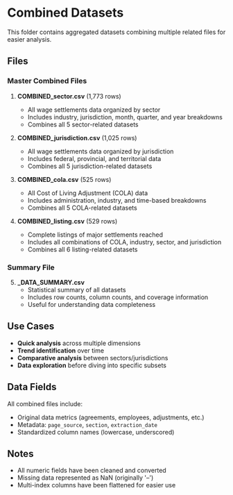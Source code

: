 # Combined Datasets

This folder contains aggregated datasets combining multiple related files for easier analysis.

## Files

### Master Combined Files

1. **COMBINED_sector.csv** (1,773 rows)
   - All wage settlements data organized by sector
   - Includes industry, jurisdiction, month, quarter, and year breakdowns
   - Combines all 5 sector-related datasets

2. **COMBINED_jurisdiction.csv** (1,025 rows)
   - All wage settlements data organized by jurisdiction
   - Includes federal, provincial, and territorial data
   - Combines all 5 jurisdiction-related datasets

3. **COMBINED_cola.csv** (525 rows)
   - All Cost of Living Adjustment (COLA) data
   - Includes administration, industry, and time-based breakdowns
   - Combines all 5 COLA-related datasets

4. **COMBINED_listing.csv** (529 rows)
   - Complete listings of major settlements reached
   - Includes all combinations of COLA, industry, sector, and jurisdiction
   - Combines all 6 listing-related datasets

### Summary File

5. **_DATA_SUMMARY.csv**
   - Statistical summary of all datasets
   - Includes row counts, column counts, and coverage information
   - Useful for understanding data completeness

## Use Cases

- **Quick analysis** across multiple dimensions
- **Trend identification** over time
- **Comparative analysis** between sectors/jurisdictions
- **Data exploration** before diving into specific subsets

## Data Fields

All combined files include:
- Original data metrics (agreements, employees, adjustments, etc.)
- Metadata: `page_source`, `section`, `extraction_date`
- Standardized column names (lowercase, underscored)

## Notes

- All numeric fields have been cleaned and converted
- Missing data represented as NaN (originally '–')
- Multi-index columns have been flattened for easier use
